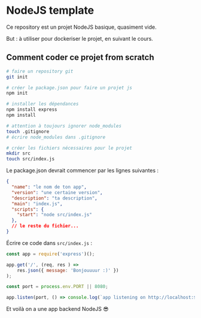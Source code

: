 # NodeJS template

Ce repository est un projet NodeJS basique, quasiment vide.  
  
But : à utiliser pour dockeriser le projet, en suivant le cours.

## Comment coder ce projet from scratch

```sh
# faire un repository git
git init

# créer le package.json pour faire un projet js
npm init

# installer les dépendances
npm install express
npm install

# attention à toujours ignorer node_modules
touch .gitignore
# écrire node_modules dans .gitignore

# créer les fichiers nécessaires pour le projet
mkdir src
touch src/index.js
```

Le package.json devrait commencer par les lignes suivantes : 
```json
{
  "name": "le nom de ton app",
  "version": "une certaine version",
  "description": "ta description",
  "main": "index.js",
  "scripts": {
    "start": "node src/index.js"
  },
  // le reste du fichier...
}
```

Écrire ce code dans `src/index.js` : 
```js
const app = require('express')();

app.get('/', (req, res ) => 
    res.json({ message: 'Bonjouuuur :)' }) 
);

const port = process.env.PORT || 8080;

app.listen(port, () => console.log(`app listening on http://localhost:${port}`) );
```

Et voilà on a une app backend NodeJS 😎
